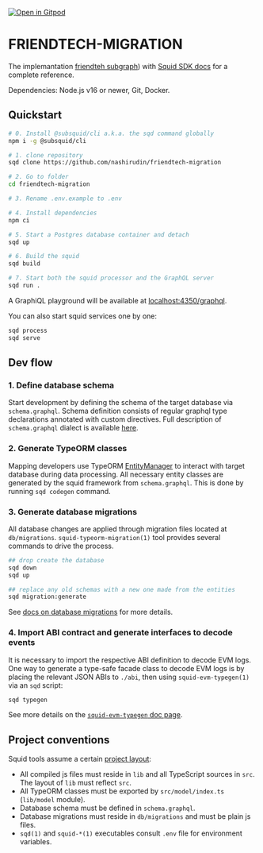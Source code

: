 [![Open in Gitpod](https://gitpod.io/button/open-in-gitpod.svg)](https://gitpod.io/#https://github.com/subsquid/squid-evm-template)

# FRIENDTECH-MIGRATION

The implemantation [friendteh subgraph](https://github.com/balakhonoff/awesome-subgraphs/tree/main/friendtech-by-chainstack)) with [Squid SDK docs](https://docs.subsquid.io/) for a complete reference.


Dependencies: Node.js v16 or newer, Git, Docker.

## Quickstart

```bash
# 0. Install @subsquid/cli a.k.a. the sqd command globally
npm i -g @subsquid/cli

# 1. clone repository
sqd clone https://github.com/nashirudin/friendtech-migration

# 2. Go to folder
cd friendtech-migration

# 3. Rename .env.example to .env

# 4. Install dependencies
npm ci

# 5. Start a Postgres database container and detach
sqd up

# 6. Build the squid
sqd build

# 7. Start both the squid processor and the GraphQL server
sqd run .
```
A GraphiQL playground will be available at [localhost:4350/graphql](http://localhost:4350/graphql).

You can also start squid services one by one:
```bash
sqd process
sqd serve
```

## Dev flow

### 1. Define database schema

Start development by defining the schema of the target database via `schema.graphql`.
Schema definition consists of regular graphql type declarations annotated with custom directives.
Full description of `schema.graphql` dialect is available [here](https://docs.subsquid.io/store/postgres/schema-file/).

### 2. Generate TypeORM classes

Mapping developers use TypeORM [EntityManager](https://typeorm.io/#/working-with-entity-manager)
to interact with target database during data processing. All necessary entity classes are
generated by the squid framework from `schema.graphql`. This is done by running `sqd codegen`
command.

### 3. Generate database migrations

All database changes are applied through migration files located at `db/migrations`.
`squid-typeorm-migration(1)` tool provides several commands to drive the process.

```bash
## drop create the database
sqd down
sqd up

## replace any old schemas with a new one made from the entities
sqd migration:generate
```
See [docs on database migrations](https://docs.subsquid.io/store/postgres/db-migrations/) for more details.

### 4. Import ABI contract and generate interfaces to decode events

It is necessary to import the respective ABI definition to decode EVM logs. One way to generate a type-safe facade class to decode EVM logs is by placing the relevant JSON ABIs to `./abi`, then using `squid-evm-typegen(1)` via an `sqd` script:

```bash
sqd typegen
```

See more details on the [`squid-evm-typegen` doc page](https://docs.subsquid.io/evm-indexing/squid-evm-typegen).

## Project conventions

Squid tools assume a certain [project layout](https://docs.subsquid.io/basics/squid-structure):

* All compiled js files must reside in `lib` and all TypeScript sources in `src`.
The layout of `lib` must reflect `src`.
* All TypeORM classes must be exported by `src/model/index.ts` (`lib/model` module).
* Database schema must be defined in `schema.graphql`.
* Database migrations must reside in `db/migrations` and must be plain js files.
* `sqd(1)` and `squid-*(1)` executables consult `.env` file for environment variables.
